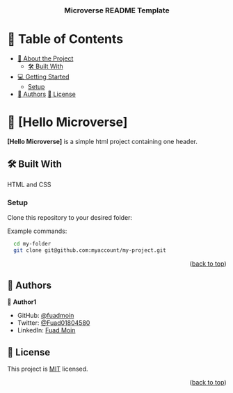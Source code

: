 <a name="readme-top"></a>

<div align="center">

  <h3><b>Microverse README Template</b></h3>

</div>

# 📗 Table of Contents

- [📖 About the Project](#about-project)
  - [🛠 Built With](#built-with)
- [💻 Getting Started](#getting-started)
  - [Setup](#setup)
- [👥 Authors](#authors)
  [📝 License](#license)

# 📖 [Hello Microverse] <a name="about-project"></a>

**[Hello Microverse]** is a simple html project containing one header.

## 🛠 Built With <a name="built-with"></a>

HTML and CSS

### Setup

Clone this repository to your desired folder:

Example commands:

```sh
  cd my-folder
  git clone git@github.com:myaccount/my-project.git
```

<p align="right">(<a href="#readme-top">back to top</a>)</p>

## 👥 Authors <a name="authors"></a>

👤 **Author1**

- GitHub: [@fuadmoin](https://github.com/fuadmoin)
- Twitter: [@Fuad01804580](https://twitter.com/Fuad01804580)
- LinkedIn: [Fuad Moin](https://www.linkedin.com/in/fuad-moin-a7b126259/)

## 📝 License <a name="license"></a>

This project is [MIT](./MD.md) licensed.

<p align="right">(<a href="#readme-top">back to top</a>)</p>
